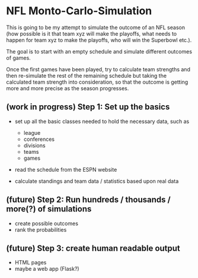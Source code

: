 # NFL Monto-Carlo-Simulation

This is going to be my attempt to simulate the outcome of an NFL season (how possible is it that team xyz will make the playoffs, what needs to happen for team xyz to make the playoffs, who will win the Superbowl etc.).

The goal is to start with an empty schedule and simulate different outcomes of games.

Once the first games have been played, try to calculate team strengths and then re-simulate the rest of the remaining schedule but taking the calculated team strength into consideration, so that the outcome is getting more and more precise as the season progresses.

## (work in progress) Step 1: Set up the basics

* set up all the basic classes needed to hold the necessary data, such as 
  * league 
  * conferences
  * divisions
  * teams
  * games

* read the schedule from the ESPN website

* calculate standings and team data / statistics based upon real data

## (future) Step 2: Run hundreds / thousands / more(?) of simulations

* create possible outcomes
* rank the probabilities

## (future) Step 3: create human readable output

* HTML pages
* maybe a web app (Flask?)